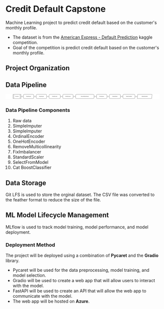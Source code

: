 Credit Default Capstone
==============================

Machine Learning project to predict credit default based on the customer's monthly profile.

- The dataset is from the [American Express - Default Prediction](https://www.kaggle.com/competitions/amex-default-prediction/overview)  kaggle competition. 
- Goal of the competition is predict credit default based on the customer's monthly profile.

## Project Organization

## Data Pipeline

![Data Pipeline](/Documentation/images/data-pipline%2007-12-2023.png)

### Data Pipeline Components
1. Raw data 
2. Simplelmputer 
3. Simplelmputer 
4. OrdinalEncoder 
5. OneHotEncoder
6. RemoveMulticollinearity 
7. FixImbalancer 
8. StandardScaler
9. SelectFromModel 
10. Cat BoostClassifier

## Data Storage

Git LFS is used to store the orginal dataset. The CSV file was converted to the feather format to reduce the size of the file. 

## ML Model Lifecycle Management

MLflow is used to track model training, model performance, and model deployment.


### Deployment Method

The project will be deployed using a combination of **Pycaret** and the **Gradio** library. 
* Pycaret will be used for the data preprocessing, model training, and model selection.
* Gradio will be used to create a web app that will allow users to interact with the model. 
* FastAPI will be used to create an API that will allow the web app to communicate with the model.
* The web app will be hosted on **Azure**.




